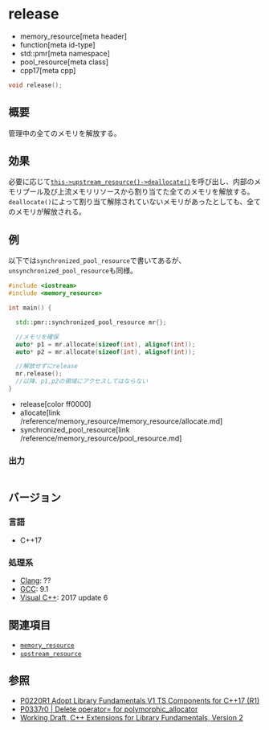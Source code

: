 # release
* memory_resource[meta header]
* function[meta id-type]
* std::pmr[meta namespace]
* pool_resource[meta class]
* cpp17[meta cpp]

```cpp
void release();
```

## 概要

管理中の全てのメモリを解放する。

## 効果
必要に応じて[`this->upstream_resource()`](upstream_resource.md)[`->deallocate()`](/reference/memory_resource/memory_resource/deallocate.md)を呼び出し、内部のメモリプール及び上流メモリリソースから割り当てた全てのメモリを解放する。  
`deallocate()`によって割り当て解除されていないメモリがあったとしても、全てのメモリが解放される。

## 例
以下では`synchronized_pool_resource`で書いてあるが、`unsynchronized_pool_resource`も同様。

```cpp example
#include <iostream>
#include <memory_resource>

int main() {

  std::pmr::synchronized_pool_resource mr{};

  //メモリを確保
  auto* p1 = mr.allocate(sizeof(int), alignof(int));
  auto* p2 = mr.allocate(sizeof(int), alignof(int));

  //解放せずにrelease
  mr.release();
  //以降、p1,p2の領域にアクセスしてはならない
}
```
* release[color ff0000]
* allocate[link /reference/memory_resource/memory_resource/allocate.md]
* synchronized_pool_resource[link /reference/memory_resource/pool_resource.md]

### 出力
```
```

## バージョン
### 言語
- C++17

### 処理系
- [Clang](/implementation.md#clang): ??
- [GCC](/implementation.md#gcc): 9.1
- [Visual C++](/implementation.md#visual_cpp): 2017 update 6

## 関連項目
- [`memory_resource`](/reference/memory_resource/memory_resource.md)
- [`upstream_resource`](upstream_resource.md)

## 参照
- [P0220R1 Adopt Library Fundamentals V1 TS Components for C++17 (R1)](http://www.open-std.org/jtc1/sc22/wg21/docs/papers/2016/p0220r1.html)
- [P0337r0 | Delete operator= for polymorphic_allocator](http://www.open-std.org/jtc1/sc22/wg21/docs/papers/2016/p0337r0.html)
- [Working Draft, C++ Extensions for Library Fundamentals, Version 2](http://www.open-std.org/jtc1/sc22/wg21/docs/papers/2015/n4562.html#memory.resource.synop)